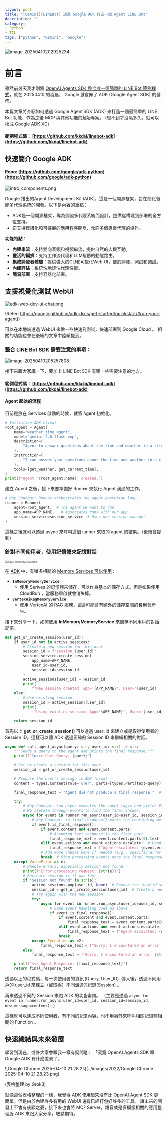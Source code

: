 ```yaml
---
layout: post
title: "[Gemini][LINEBot] 透過 Google ADK 打造一個 Agent LINE Bot"
description: ""
category: 
- Python 
- TIL
tags: ["python", "Gemini", "Google"]
---
```




![image-20250410202925234](../images/2022/image-20250410202925234.png)

# 前言

雖然前幾天我才剛將 [OpenAI Agents SDK 整合成一個簡單的 LINE Bot 範例程式](https://www.evanlin.com/gemini-openai-agent-sdk/)，就在 20250410 的凌晨， Google 就宣佈了 ADK (Google Agent SDK) 的發佈。

本篇文章將介紹如何透過 Google Agent SDK (ADK) 來打造一個最簡單的 LINE Bot 功能，作為之後 MCP 與其他功能的起始專案。 (想不到才沒隔多久，就可以換成 Google ADK XD)

#### 範例程式碼：  [https://github.com/kkdai/linebot-adk](https://github.com/kkdai/linebot-adk)

## 快速簡介 Google ADK

#### Repo: [https://github.com/google/adk-python](https://github.com/google/adk-python)

![intro_components.png](../images/2022/quickstart-flow-tool.png)

Google 推出的Agent Development Kit (ADK)，這是一個開源框架，旨在簡化智能多代理系統的開發。以下是內容的重點：

- ADK是一個開源框架，專為開發多代理系統而設計，提供從構建到部署的全方位支持。
- 它支持模組化和可擴展的應用程序開發，允許多個專業代理的協作。

**功能特點**：

- **內建串流**：支持雙向音頻和視頻串流，提供自然的人機互動。
- **靈活的編排**：支持工作流代理和LLM驅動的動態路由。
- **集成開發者體驗**：提供強大的CLI和可視化Web UI，便於開發、測試和調試。
- **內建評估**：系統性地評估代理性能。
- **簡易部署**：支持容器化部署。

## 支援視覺化測試 WebUI

![adk-web-dev-ui-chat.png](../images/2022/adk-web-dev-ui-chat.png)

(Refer: [https://google.github.io/adk-docs/get-started/quickstart/#run-your-agent)](https://google.github.io/adk-docs/get-started/quickstart/#run-your-agent))

可以在本地端透過 WebUI 來做一些快速的測試，快速部署到 Google Cloud 。 相關的功能也會在後續的文章中陸續提到。

### 整合 LINE Bot SDK 需要注意的事項：

![image-20250410205257808](../images/2022/image-20250410205257808.png)

接下來跟大家講一下，要加上 LINE Bot SDK 有哪一些需要注意的地方。

#### 範例程式碼：  [https://github.com/kkdai/linebot-adk](https://github.com/kkdai/linebot-adk)


#### Agent 起始的流程

目前是放在 Services 啟動的時候，就將 Agent 初始化。

```python
# Initialize ADK client
root_agent = Agent(
    name="weather_time_agent",
    model="gemini-2.0-flash-exp",
    description=(
        "Agent to answer questions about the time and weather in a city."
    ),
    instruction=(
        "I can answer your questions about the time and weather in a city."
    ),
    tools=[get_weather, get_current_time],
)
print(f"Agent '{root_agent.name}' created.")
```

建立 Agent 之後，接下來要準備好 Runner 來執行 Agent 溝通的工作。

```python
# Key Concept: Runner orchestrates the agent execution loop.
runner = Runner(
    agent=root_agent,  # The agent we want to run
    app_name=APP_NAME,   # Associates runs with our app
    session_service=session_service  # Uses our session manager
)
```

這樣之後就可以透過 async 來呼叫這個 runner 來取的 agent 的結果。（後續會提到）

### 針對不同使用者，使用記憶體來記憶對話

<img src="../images/2022/image-20250410210008468.png" alt="image-20250410210008468" style="zoom:50%;" />

在 [ADK](https://github.com/google/adk-python) 中，有蠻多相關的 [Memory Services 可以使用](https://google.github.io/adk-docs/sessions/memory/#the-memoryservice-role) :

- **`InMemoryMemoryService`**
  - 使用 Serives 的記憶體來儲存，可以作為基本的儲存方式。但是如果使用 CloudRun ，當服務重啟就會消失掉。
- **`VertexAiRagMemoryService`**
  - 使用 VertexAI 的 RAG 服務，這邊可能會有額外的儲存空間的費用會產生。

接下來分享一下，如何使用 **InMemoryMemoryService** 來儲存不同用戶的對話記憶。



```python
def get_or_create_session(user_id):
    if user_id not in active_sessions:
        # Create a new session for this user
        session_id = f"session_{user_id}"
        session_service.create_session(
            app_name=APP_NAME,
            user_id=user_id,
            session_id=session_id
        )
        active_sessions[user_id] = session_id
        print(
            f"New session created: App='{APP_NAME}', User='{user_id}', Session='{session_id}'")
    else:
        # Use existing session
        session_id = active_sessions[user_id]
        print(
            f"Using existing session: App='{APP_NAME}', User='{user_id}', Session='{session_id}'")

    return session_id

```

首先以上 **get_or_create_session()** 可以透過 user_id 來建立或是取得使用者的 Session ID。這樣可以讓 ADK 透過正確的 Session ID 來繼續相關的對話。

```python
async def call_agent_async(query: str, user_id: str) -> str:
    """Sends a query to the agent and prints the final response."""
    print(f"\n>>> User Query: {query}")

    # Get or create a session for this user
    session_id = get_or_create_session(user_id)

    # Prepare the user's message in ADK format
    content = types.Content(role='user', parts=[types.Part(text=query)])

    final_response_text = "Agent did not produce a final response."  # Default

    try:
        # Key Concept: run_async executes the agent logic and yields Events.
        # We iterate through events to find the final answer.
        async for event in runner.run_async(user_id=user_id, session_id=session_id, new_message=content):
            # Key Concept: is_final_response() marks the concluding message for the turn.
            if event.is_final_response():
                if event.content and event.content.parts:
                    # Assuming text response in the first part
                    final_response_text = event.content.parts[0].text
                elif event.actions and event.actions.escalate:  # Handle potential errors/escalations
                    final_response_text = f"Agent escalated: {event.error_message or 'No specific message.'}"
                # Add more checks here if needed (e.g., specific error codes)
                break  # Stop processing events once the final response is found
    except ValueError as e:
        # Handle errors, especially session not found
        print(f"Error processing request: {str(e)}")
        # Recreate session if it was lost
        if "Session not found" in str(e):
            active_sessions.pop(user_id, None)  # Remove the invalid session
            session_id = get_or_create_session(user_id)  # Create a new one
            # Try again with the new session
            try:
                async for event in runner.run_async(user_id=user_id, session_id=session_id, new_message=content):
                    # Same event handling code as above
                    if event.is_final_response():
                        if event.content and event.content.parts:
                            final_response_text = event.content.parts[0].text
                        elif event.actions and event.actions.escalate:
                            final_response_text = f"Agent escalated: {event.error_message or 'No specific message.'}"
                        break
            except Exception as e2:
                final_response_text = f"Sorry, I encountered an error: {str(e2)}"
        else:
            final_response_text = f"Sorry, I encountered an error: {str(e)}"

    print(f"<<< Agent Response: {final_response_text}")
    return final_response_text
```

透過以上的程式碼，每一次使用者的資訊 (Query, User_ID). 傳入後，透過不同用戶的 user_id 來建立（或取得）不同溝通的紀錄(Session) 。 

再來透過不同的 Session 來跑 ADK 的功能查詢。 （主要是透過 `async for event in runner.run_async(user_id=user_id, session_id=session_id, new_message=content):` )

這樣就可以達成不同使用者，有不同的記憶內容。也不用另外來呼叫相關記憶體相關的 Function 。



## 快速總結與未來發展

學習到現在，或許大家會跟我一樣有疑問是： 「究竟 OpenAI Agents SDK 跟 Google ADK 有什麼差異？」

![Google Chrome 2025-04-10 21.28.23](../images/2022/Google Chrome 2025-04-10 21.28.23.png)

(表格整理 by Grok3)

就像這個表格整理的一樣，我覺得 ADK 使用起來沒有比 OpenAI Agent SDK 更簡單。但是由於內建許多有用的 WebUI 還有已經打包好許多的工具。 讓未來的開發上不會有後顧之憂，接下來也會將 MCP Server，語音或是多模態相關的應用整理近 ADK 來跟大家分享，敬請期待。
